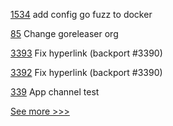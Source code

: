 
[1534](https://github.com/hyperledger/burrow/pull/1534) add config go fuzz to docker

[85](https://github.com/hyperledger-labs/hlf-operator/pull/85) Change goreleaser org

[3393](https://github.com/hyperledger/fabric/pull/3393) Fix hyperlink (backport #3390)

[3392](https://github.com/hyperledger/fabric/pull/3392) Fix hyperlink (backport #3390)

[339](https://github.com/hyperledger-labs/go-perun/pull/339) App channel test


[See more >>>](https://start-here.hyperledger.org/pull-requests)
